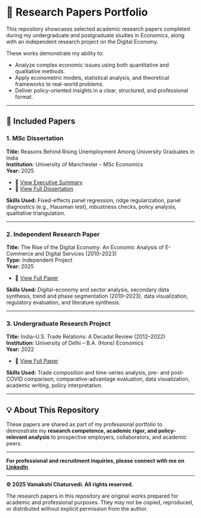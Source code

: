 # 📑 Research Papers Portfolio

This repository showcases selected academic research papers completed during my undergraduate and postgraduate studies in Economics, along with an independent research project on the Digital Economy.

These works demonstrate my ability to:
- Analyze complex economic issues using both quantitative and qualitative methods.  
- Apply econometric models, statistical analysis, and theoretical frameworks to real-world problems.  
- Deliver policy-oriented insights in a clear, structured, and professional format.  

---

## 📂 Included Papers

### 1. MSc Dissertation  
**Title:** Reasons Behind Rising Unemployment Among University Graduates in India  
**Institution:** University of Manchester – MSc Economics  
**Year:** 2025  

- 📄 [View Executive Summary](https://github.com/Vamakshi6402/Research-Papers/blob/main/docs/01_Dissertation_ExecutiveSummary_GraduateUnemployment_India_2025.pdf)  
- 📄 [View Full Dissertation](./docs/02_Dissertation_GraduateUnemployment_India_2025.pdf)  

**Skills Used:** Fixed-effects panel regression, ridge regularization, panel diagnostics (e.g., Hausman test), robustness checks, policy analysis, qualitative triangulation.

---

### 2. Independent Research Paper  
**Title:** The Rise of the Digital Economy: An Economic Analysis of E-Commerce and Digital Services (2010–2023)  
**Type:** Independent Project  
**Year:** 2025  

- 📄 [View Full Paper](./docs/03_Independent_Research_DigitalEconomy_2010_2023.pdf)  

**Skills Used:** Digital-economy and sector analysis, secondary data synthesis, trend and phase segmentation (2010–2023), data visualization, regulatory evaluation, and literature synthesis.

---

### 3. Undergraduate Research Project  
**Title:** India–U.S. Trade Relations: A Decadal Review (2012–2022)  
**Institution:** University of Delhi – B.A. (Hons) Economics  
**Year:** 2022  

- 📄 [View Full Paper](./docs/04_UG_Research_India_US_Trade_2012_2022.pdf)  

**Skills Used:** Trade composition and time-series analysis, pre- and post-COVID comparison, comparative-advantage evaluation, data visualization, academic writing, policy interpretation.

---

## 💡 About This Repository  

These papers are shared as part of my professional portfolio to demonstrate my **research competence, academic rigor, and policy-relevant analysis** to prospective employers, collaborators, and academic peers.  

---

**For professional and recruitment inquiries, please connect with me on** [**LinkedIn**](https://www.linkedin.com/in/vamakshi-chaturvedi-283827206/).  

---

**© 2025 Vamakshi Chaturvedi. All rights reserved.**  

The research papers in this repository are original works prepared for academic and professional purposes. They may not be copied, reproduced, or distributed without explicit permission from the author.  
